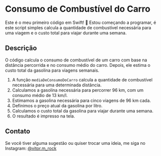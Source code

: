 # Consumo de Combustível do Carro

Este é o meu primeiro código em Swift! 🎉 Estou começando a programar, é este script simples calcula a quantidade de combustível necessária para uma viagem e o custo total para viajar durante uma semana.

## Descrição

O código calcula o consumo de combustível de um carro com base na distância percorrida e no consumo médio do carro. Depois, ele estima o custo total da gasolina para viagens semanais.

1. A função `mediaDeConsumoDoCarro` calcula a quantidade de combustível necessária para uma determinada distância.
2. Calculamos a gasolina necessária para percorrer 96 km, com um consumo médio de 13 km/l.
3. Estimamos a gasolina necessária para cinco viagens de 96 km cada.
4. Definimos o preço atual da gasolina por litro.
5. Calculamos o custo total da gasolina para viajar durante uma semana.
6. O resultado é impresso na tela.

## Contato

Se você tiver alguma sugestão ou quiser trocar uma ideia, me siga no Instagram: [@vitor.m_rock](https://www.instagram.com/vitor.m_rock)
